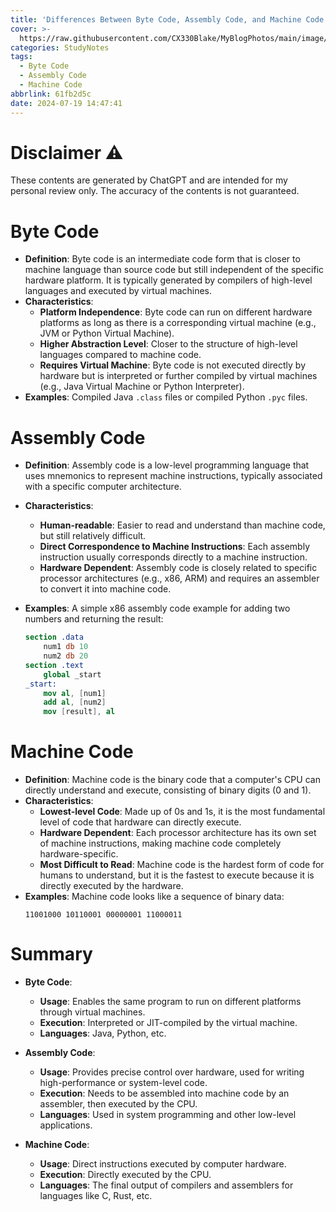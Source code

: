 ```yaml
---
title: 'Differences Between Byte Code, Assembly Code, and Machine Code'
cover: >-
  https://raw.githubusercontent.com/CX330Blake/MyBlogPhotos/main/image/code.jpg
categories: StudyNotes
tags:
  - Byte Code
  - Assembly Code
  - Machine Code
abbrlink: 61fb2d5c
date: 2024-07-19 14:47:41
---
```


# Disclaimer ⚠️

These contents are generated by ChatGPT and are intended for my personal review only. The accuracy of the contents is not guaranteed.

# Byte Code

-   **Definition**: Byte code is an intermediate code form that is closer to machine language than source code but still independent of the specific hardware platform. It is typically generated by compilers of high-level languages and executed by virtual machines.
-   **Characteristics**:
    -   **Platform Independence**: Byte code can run on different hardware platforms as long as there is a corresponding virtual machine (e.g., JVM or Python Virtual Machine).
    -   **Higher Abstraction Level**: Closer to the structure of high-level languages compared to machine code.
    -   **Requires Virtual Machine**: Byte code is not executed directly by hardware but is interpreted or further compiled by virtual machines (e.g., Java Virtual Machine or Python Interpreter).
-   **Examples**: Compiled Java `.class` files or compiled Python `.pyc` files.

# Assembly Code

-   **Definition**: Assembly code is a low-level programming language that uses mnemonics to represent machine instructions, typically associated with a specific computer architecture.
-   **Characteristics**:
    -   **Human-readable**: Easier to read and understand than machine code, but still relatively difficult.
    -   **Direct Correspondence to Machine Instructions**: Each assembly instruction usually corresponds directly to a machine instruction.
    -   **Hardware Dependent**: Assembly code is closely related to specific processor architectures (e.g., x86, ARM) and requires an assembler to convert it into machine code.
-   **Examples**: A simple x86 assembly code example for adding two numbers and returning the result:
    
    ```nasm
    section .data
        num1 db 10
        num2 db 20
    section .text
        global _start
    _start:
        mov al, [num1]
        add al, [num2]
        mov [result], al
    ```

# Machine Code

-   **Definition**: Machine code is the binary code that a computer's CPU can directly understand and execute, consisting of binary digits (0 and 1).
-   **Characteristics**:
    -   **Lowest-level Code**: Made up of 0s and 1s, it is the most fundamental level of code that hardware can directly execute.
    -   **Hardware Dependent**: Each processor architecture has its own set of machine instructions, making machine code completely hardware-specific.
    -   **Most Difficult to Read**: Machine code is the hardest form of code for humans to understand, but it is the fastest to execute because it is directly executed by the hardware.
-   **Examples**: Machine code looks like a sequence of binary data:
    ```
    11001000 10110001 00000001 11000011
    ```

# Summary

-   **Byte Code**:

    -   **Usage**: Enables the same program to run on different platforms through virtual machines.
    -   **Execution**: Interpreted or JIT-compiled by the virtual machine.
    -   **Languages**: Java, Python, etc.

-   **Assembly Code**:

    -   **Usage**: Provides precise control over hardware, used for writing high-performance or system-level code.
    -   **Execution**: Needs to be assembled into machine code by an assembler, then executed by the CPU.
    -   **Languages**: Used in system programming and other low-level applications.

-   **Machine Code**:
    -   **Usage**: Direct instructions executed by computer hardware.
    -   **Execution**: Directly executed by the CPU.
    -   **Languages**: The final output of compilers and assemblers for languages like C, Rust, etc.
